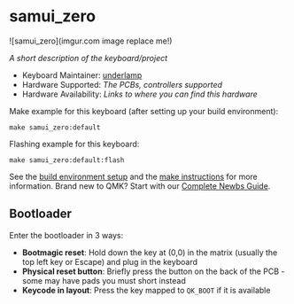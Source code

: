 # samui_zero

![samui_zero](imgur.com image replace me!)

*A short description of the keyboard/project*

* Keyboard Maintainer: [underlamp](https://github.com/underlamp)
* Hardware Supported: *The PCBs, controllers supported*
* Hardware Availability: *Links to where you can find this hardware*

Make example for this keyboard (after setting up your build environment):

    make samui_zero:default

Flashing example for this keyboard:

    make samui_zero:default:flash

See the [build environment setup](https://docs.qmk.fm/#/getting_started_build_tools) and the [make instructions](https://docs.qmk.fm/#/getting_started_make_guide) for more information. Brand new to QMK? Start with our [Complete Newbs Guide](https://docs.qmk.fm/#/newbs).

## Bootloader

Enter the bootloader in 3 ways:

* **Bootmagic reset**: Hold down the key at (0,0) in the matrix (usually the top left key or Escape) and plug in the keyboard
* **Physical reset button**: Briefly press the button on the back of the PCB - some may have pads you must short instead
* **Keycode in layout**: Press the key mapped to `QK_BOOT` if it is available
